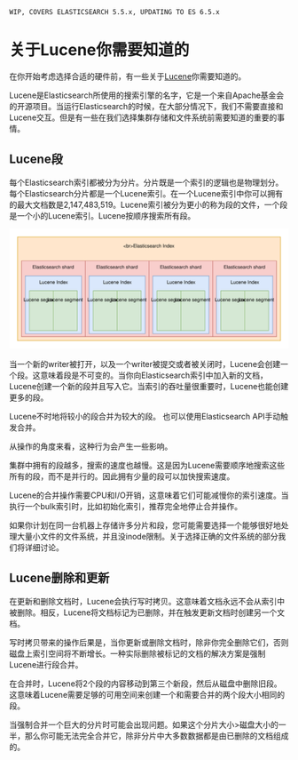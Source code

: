 ```
WIP, COVERS ELASTICSEARCH 5.5.x, UPDATING TO ES 6.5.x
```

# 关于Lucene你需要知道的

在你开始考虑选择合适的硬件前，有一些关于[Lucene](http://lucene.apache.org/)你需要知道的。

Lucene是Elasticsearch所使用的搜索引擎的名字，它是一个来自Apache基金会的开源项目。当运行Elasticsearch的时候，在大部分情况下，我们不需要直接和Lucene交互。但是有一些在我们选择集群存储和文件系统前需要知道的重要的事情。

## Lucene段

每个Elasticsearch索引都被分为分片。分片既是一个索引的逻辑也是物理划分。每个Elasticsearch分片都是一个Lucene索引。在一个Lucene索引中你可以拥有的最大文档数是2,147,483,519。Lucene索引被分为更小的称为段的文件，一个段是一个小的Lucene索引。Lucene按顺序搜索所有段。

![一个Elasticsearch索引内部](images/image2.svg)

当一个新的writer被打开，以及一个writer被提交或者被关闭时，Lucene会创建一个段。这意味着段是不可变的。当你向Elasticsearch索引中加入新的文档，Lucene创建一个新的段并且写入它。当索引的吞吐量很重要时，Lucene也能创建更多的段。

Lucene不时地将较小的段合并为较大的段。 也可以使用Elasticsearch API手动触发合并。

从操作的角度来看，这种行为会产生一些影响。

集群中拥有的段越多，搜索的速度也越慢。这是因为Lucene需要顺序地搜索这些所有的段，而不是并行的。因此拥有少量的段可以加快搜索速度。

Lucene的合并操作需要CPU和I/O开销，这意味着它们可能减慢你的索引速度。当执行一个bulk索引时，比如初始化索引，推荐完全地停止合并操作。

如果你计划在同一台机器上存储许多分片和段，您可能需要选择一个能够很好地处理大量小文件的文件系统，并且没inode限制。关于选择正确的文件系统的部分我们将详细讨论。

## Lucene删除和更新

在更新和删除文档时，Lucene会执行写时拷贝。这意味着文档永远不会从索引中被删除。相反，Lucene将文档标记为已删除，并在触发更新文档时创建另一个文档。

写时拷贝带来的操作后果是，当你更新或删除文档时，除非你完全删除它们，否则磁盘上索引空间将不断增长。一种实际删除被标记的文档的解决方案是强制Lucene进行段合并。

在合并时，Lucene将2个段的内容移动到第三个新段，然后从磁盘中删除旧段。这意味着Lucene需要足够的可用空间来创建一个和需要合并的两个段大小相同的段。

当强制合并一个巨大的分片时可能会出现问题。如果这个分片大小\>磁盘大小的一半，那么你可能无法完全合并它，除非分片中大多数数据都是由已删除的文档组成的。
